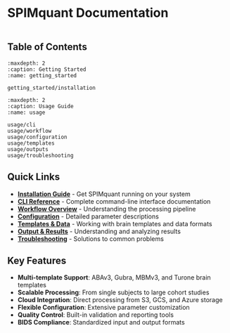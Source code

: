 # SPIMquant Documentation

```{include} ../README.md

```

## Table of Contents

```{toctree}
:maxdepth: 2
:caption: Getting Started
:name: getting_started

getting_started/installation
```

```{toctree}
:maxdepth: 2
:caption: Usage Guide  
:name: usage

usage/cli
usage/workflow
usage/configuration
usage/templates
usage/outputs
usage/troubleshooting
```

## Quick Links

- **[Installation Guide](getting_started/installation.md)** - Get SPIMquant running on your system
- **[CLI Reference](usage/cli.md)** - Complete command-line interface documentation  
- **[Workflow Overview](usage/workflow.md)** - Understanding the processing pipeline
- **[Configuration](usage/configuration.md)** - Detailed parameter descriptions
- **[Templates & Data](usage/templates.md)** - Working with brain templates and data formats
- **[Output & Results](usage/outputs.md)** - Understanding and analyzing results
- **[Troubleshooting](usage/troubleshooting.md)** - Solutions to common problems

## Key Features

- **Multi-template Support**: ABAv3, Gubra, MBMv3, and Turone brain templates
- **Scalable Processing**: From single subjects to large cohort studies  
- **Cloud Integration**: Direct processing from S3, GCS, and Azure storage
- **Flexible Configuration**: Extensive parameter customization
- **Quality Control**: Built-in validation and reporting tools
- **BIDS Compliance**: Standardized input and output formats
